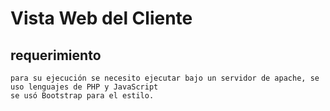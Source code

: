 # Vista Web del Cliente

## requerimiento
	para su ejecución se necesito ejecutar bajo un servidor de apache, se uso lenguajes de PHP y JavaScript
	se usó Bootstrap para el estilo.
